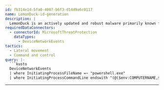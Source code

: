 ```yaml
---
id: fb314e1d-5fa0-4007-b6f3-d14d9a6c0117
name: LemonDuck-id-generation
description: |
  LemonDuck is an actively updated and robust malware primarily known for its botnet and cryptocurrency mining objectives. First discovered in 2019, LemonDuck has since adopted more sophisticated behavior and escalated its operations in 2021. Today, beyond using resources for its traditional bot and mining activities, LemonDuck steals credentials, removes security controls, spreads via emails, moves laterally, and ultimately drops more tools for human-operated activity.
requiredDataConnectors:
  - connectorId: MicrosoftThreatProtection
    dataTypes:
      - DeviceNetworkEvents
tactics:
  - Lateral movement
  - Command and control
query: |-
  ```kusto
  DeviceNetworkEvents
  | where InitiatingProcessFileName =~ "powershell.exe"
  | where InitiatingProcessCommandLine endswith "(@($env:COMPUTERNAME,$env:USERNAME,(get-wmiobject Win32_ComputerSystemProduct).UUID,(random))-join'*'))"
  ```
---
```


